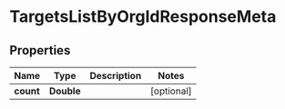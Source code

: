 

# TargetsListByOrgIdResponseMeta


## Properties

| Name | Type | Description | Notes |
|------------ | ------------- | ------------- | -------------|
|**count** | **Double** |  |  [optional] |




